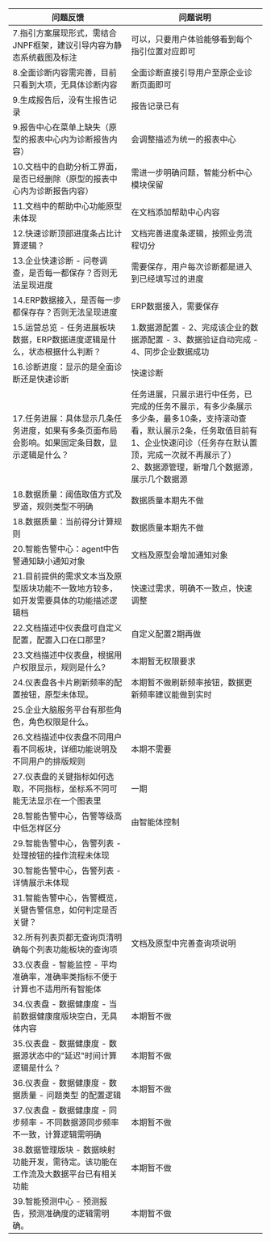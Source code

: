 |问题反馈|问题说明|
| ---- | ---- |
|7.指引方案展现形式，需结合JNPF框架，建议引导内容为静态系统截图及标注|可以，只要用户体验能够看到每个指引位置对应即可|
|8.全面诊断内容需完善，目前只看到大项，无具体诊断内容|全面诊断直接引导用户至原企业诊断页面即可|
|9.生成报告后，没有生报告记录|报告记录已有|
|9.报告中心在菜单上缺失（原型的报表中心内为诊断报告内容）|会调整描述为统一的报表中心|
|10.文档中的自助分析工界面，是否已经删除（原型的报表中心内为诊断报告内容）|需进一步明确问题，智能分析中心模块保留|
|11.文档中的帮助中心功能原型未体现|在文档添加帮助中心内容|
|12.快速诊断顶部进度条占比计算逻辑？|文档完善进度条逻辑，按照业务流程切分|
|13.企业快速诊断 - 问卷调查，是否每一都保存？否则无法呈现进度|需要保存，用户每次诊断都是进入到已经填写过的进度|
|14.ERP数据接入，是否每一步都保存存？否则无法呈现进度|ERP数据接入，需要保存|
|15.运营总览 - 任务进展板块数据，ERP数据进度逻辑是什么，状态根据什么判断？|1.数据源配置 - 2、完成该企业的数据源配置 - 3、数据验证自动完成 - 4、同步企业数据成功|
|16.诊断进度：显示的是全面诊断还是快速诊断|快速诊断|
|17.任务进展：具体显示几条任务进度，如果有多条页面布局会影响。如果固定条目数，显示逻辑是什么？|任务进展，只展示进行中任务，已完成的任务不展示，有多少条展示多少条，最多10条，支持滚动查看，默认展示2条，任务取值目前有<br>1、企业快速问诊（任务存在默认置顶，完成一次就不再展示了）<br>2、数据源管理，新增几个数据源，展示几个数据源|
|18.数据质量：阈值取值方式及罗道，规则类型不明确|数据质量本期先不做|
|18.数据质量：当前得分计算规则|数据质量本期先不做|
|20.智能告警中心：agent中告警通知缺小通知对象|文档及原型会增加通知对象|
|21.目前提供的需求文本当及原型版块功能不一致地方较多，如开发需要具体的功能描述逻辑档|快速过需求，明确不一致点，快速调整|
|22.文档描述中仪表盘可自定义配置，配置入口在口那里?|自定义配置2期再做|
|23.文档描述中仪表盘，根据用户权限显示，规则是什么?|本期暂无权限要求|
|24.仪表盘各卡片刷新频率的配置按钮，原型未体现。|本期暂不做刷新频率按钮，数据更新频率建议能做到实时|
|25.企业大脑服务平台有那些角色，角色权限是什么。| |
|26.文档描述中仪表盘不同用户看不同板块，详细功能说明及不同用户的排版规则|本期不需要|
|27.仪表盘的关键指标如何选取，不同指标，坐标系不同可能无法显示在一个图表里|一期|
|28.智能告警中心，告警等级高中低怎样区分|由智能体控制|
|29.智能告警中心，告警列表 - 处理按钮的操作流程未体现| |
|30.智能告警中心，告警列表 - 详情展示未体现| |
|31.智能告警中心，告警概览，关键告警信息，如何判定是否关键？| |
|32.所有列表页都无查询页清明确每个列表功能板块的查询项|文档及原型中完善查询项说明|
|33.仪表盘 - 智能监控 - 平均准确率，准确率类指标不便于计算也不适用所有智能体| |
|34.仪表盘 - 数据健康度 - 当前数据健康度版块空白，无具体内容|本期暂不做|
|35.仪表盘 - 数据健康度 - 数据源状态中的"延迟"时间计算逻辑是什么？|本期暂不做|
|36.仪表盘 - 数据健康度 - 数据质量 - 问题类型 的配置逻辑|本期暂不做|
|37.仪表盘 - 数据健康度 - 同步频率 - 不同数据源同步频率不一致，计算逻辑需明确|本期暂不做|
|38.数据管理版块 - 数据映射功能开发，需待定。该功能在工作流及大数据平台已有相关功能|本期暂不做|
|39.智能预测中心 - 预测报告，预测准确度的逻辑需明确。|本期暂不做|